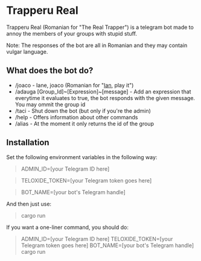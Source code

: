 # Trapperu Real

Trapperu Real (Romanian for "The Real Trapper") is a telegram bot made to annoy the members of your groups with stupid stuff.

Note: The responses of the bot are all in Romanian and they may contain vulgar language.

## What does the bot do?

* /joaco - Iane, joaco (Romanian for "[Ian](https://www.youtube.com/channel/UCXEsaxE4BOzgDKa2kG48koA), play it")
* /adauga [Group_Id]~[Expression]~[message] - Add an expression that everytime it evaluates to true, the bot responds with the given message. You may ommit the group id
* /taci - Shut down the bot (but only if you're the admin)
* /help - Offers information about other commands
* /alias - At the moment it only returns the id of the group

## Installation

Set the following environment variables in the following way:

> ADMIN_ID=[your Telegram ID here]

> TELOXIDE_TOKEN=[your Telegram token goes here]

> BOT_NAME=[your bot's Telegram handle]

And then just use:

> cargo run

If you want a one-liner command, you should do:

> ADMIN_ID=[your Telegram ID here] TELOXIDE_TOKEN=[your Telegram token goes here] BOT_NAME=[your bot's Telegram handle] cargo run
